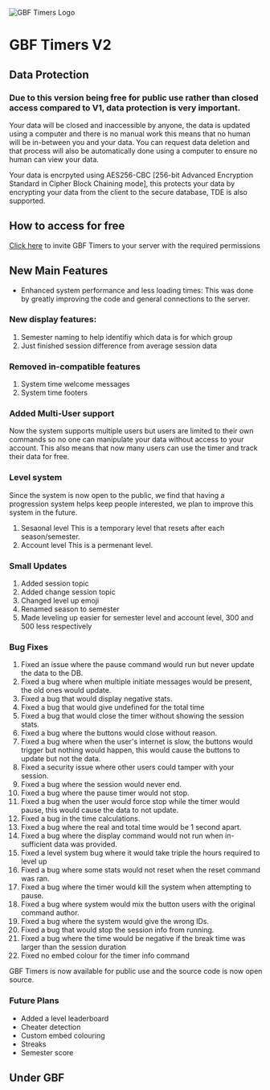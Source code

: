 ![GBF Timers Logo](https://cdn.discordapp.com/attachments/1059460680920612924/1066506968430301234/Screenshot_2023-01-22_015445-removebg-preview.png)
# GBF Timers V2

## Data Protection
### Due to this version being free for public use rather than closed access compared to V1, data protection is very important.

Your data will be closed and inaccessible by anyone, the data is updated using a computer and there is no manual work this means that no human will be in-between you and your data.
You can request data deletion and that process will also be automatically done using a computer to ensure no human can view your data.

Your data is encrpyted using AES256-CBC [256-bit Advanced Encryption Standard in Cipher Block Chaining mode], this protects your data by encrypting your data from the client to the secure database, TDE is also supported.

## How to access for free
[Click here](https://discord.com/api/oauth2/authorize?client_id=795361755223556116&permissions=1642787765494&scope=bot%20applications.commands) to invite GBF Timers to your server with the required permissions

## New Main Features

- Enhanced system performance and less loading times:
This was done by greatly improving the code and general connections to the server.

### New display features:
1. Semester naming to help identifiy which data is for which group
2. Just finished session difference from average session data

### Removed in-compatible features
1. System time welcome messages
2. System time footers

### Added Multi-User support
Now the system supports multiple users but users are limited to their own commands so no one can manipulate your data without access to your account.
This also means that now many users can use the timer and track their data for free.

### Level system

Since the system is now open to the public, we find that having a progression system helps keep people interested, we plan to improve this system in the future.
1. Sesaonal level
This is a temporary level that resets after each season/semester.
2. Account level
This is a permenant level.

### Small Updates
1. Added session topic
2. Added change session topic
3. Changed level up emoji
4. Renamed season to semester
5. Made leveling up easier for semester level and account level, 300 and 500 less respectively 

### Bug Fixes
1. Fixed an issue where the pause command would run but never update the data to the DB.
2. Fixed a bug where when multiple initiate messages would be present, the old ones would update.
3. Fixed a bug that would display negative stats.
4. Fixed a bug that would give undefined for the total time
5. Fixed a bug that would close the timer without showing the session stats.
6. Fixed a bug where the buttons would close without reason.
7. Fixed a bug where when the user's internet is slow, the buttons would trigger but nothing would happen, this would cause the buttons to update but not the data.
8. Fixed a security issue where other users could tamper with your session.
9. Fixed a bug where the session would never end.
10. Fixed a bug where the pause timer would not stop.
11. Fixed a bug when the user would force stop while the timer would pause, this would cause the data to not update.
12. Fixed a bug in the time calculations.
13. Fixed a bug where the real and total time would be 1 second apart.
14. Fixed a bug where the display command would not run when in-sufficient data was provided.
15. Fixed a level system bug where it would take triple the hours required to level up
16. Fixed a bug where some stats would not reset when the reset command was ran.
17. Fixed a bug where the timer would kill the system when attempting to pause.
18. Fixed a bug where system would mix the button users with the original command author.
19. Fixed a bug where the system would give the wrong IDs.
20. Fixed a bug that would stop the session info from running.
21. Fixed a bug where the time would be negative if the break time was larger than the session duration
22. Fixed no embed colour for the timer info command

GBF Timers is now available for public use and the source code is now open source.

### Future Plans

- Added a level leaderboard
- Cheater detection
- Custom embed colouring
- Streaks
- Semester score

## Under GBF

